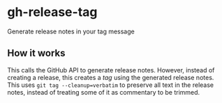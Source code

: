 # gh-release-tag

Generate release notes in your tag message

## How it works

This calls the GitHub API to generate release notes. However, instead
of creating a release, this creates a *tag* using the generated release
notes. This uses `git tag --cleanup=verbatim` to preserve all text
in the release notes, instead of treating some of it as commentary to
be trimmed.
